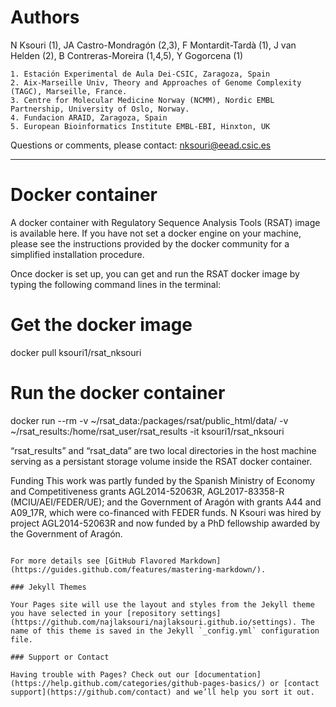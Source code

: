 # Authors

N Ksouri (1), JA Castro-Mondragón (2,3), F Montardit-Tardà (1), J van Helden (2), B Contreras-Moreira (1,4,5), Y Gogorcena (1)

    1. Estación Experimental de Aula Dei-CSIC, Zaragoza, Spain
    2. Aix-Marseille Univ, Theory and Approaches of Genome Complexity (TAGC), Marseille, France.
    3. Centre for Molecular Medicine Norway (NCMM), Nordic EMBL Partnership, University of Oslo, Norway.
    4. Fundacion ARAID, Zaragoza, Spain
    5. European Bioinformatics Institute EMBL-EBI, Hinxton, UK

Questions or comments, please contact: nksouri@eead.csic.es

***
# Docker container

A docker container with Regulatory Sequence Analysis Tools (RSAT) image is available here. If you have not set a docker engine on your machine, please see the instructions provided by the docker community for a simplified installation procedure.

Once docker is set up, you can get and run the RSAT docker image by typing the following command lines in the terminal:

# Get the docker image
docker pull ksouri1/rsat_nksouri

# Run the docker container
docker run --rm -v ~/rsat_data:/packages/rsat/public_html/data/ -v ~/rsat_results:/home/rsat_user/rsat_results -it ksouri1/rsat_nksouri

“rsat_results” and “rsat_data” are two local directories in the host machine serving as a persistant storage volume inside the RSAT docker container.

Funding
This work was partly funded by the Spanish Ministry of Economy and Competitiveness grants AGL2014-52063R, AGL2017-83358-R (MCIU/AEI/FEDER/UE); and the Government of Aragón with grants A44 and A09_17R, which were co-financed with FEDER funds. N Ksouri was hired by project AGL2014-52063R and now funded by a PhD fellowship awarded by the Government of Aragón.
```

For more details see [GitHub Flavored Markdown](https://guides.github.com/features/mastering-markdown/).

### Jekyll Themes

Your Pages site will use the layout and styles from the Jekyll theme you have selected in your [repository settings](https://github.com/najlaksouri/najlaksouri.github.io/settings). The name of this theme is saved in the Jekyll `_config.yml` configuration file.

### Support or Contact

Having trouble with Pages? Check out our [documentation](https://help.github.com/categories/github-pages-basics/) or [contact support](https://github.com/contact) and we’ll help you sort it out.
